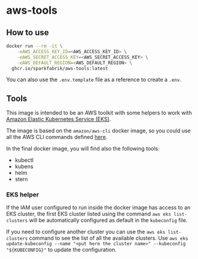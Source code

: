 # aws-tools

## How to use

```bash
docker run --rm -it \
    -eAWS_ACCESS_KEY_ID=<AWS_ACCESS_KEY_ID> \
    -eAWS_SECRET_ACCESS_KEY=<AWS_SECRET_ACCESS_KEY> \
    -eAWS_DEFAULT_REGION=<AWS_DEFAULT_REGION> \
  ghcr.io/sparkfabrik/aws-tools:latest
```

You can also use the `.env.template` file as a reference to create a `.env`.

## Tools

This image is intended to be an AWS toolkit with some helpers to work with [Amazon Elastic Kubernetes Service (EKS)](https://aws.amazon.com/eks/).

The image is based on the `amazon/aws-cli` docker image, so you could use all the AWS CLI commands defined [here](https://docs.aws.amazon.com/cli/latest/reference/).

In the final docker image, you will find also the following tools:

- kubectl
- kubens
- helm
- stern

### EKS helper

If the IAM user configured to run inside the docker image has access to an EKS cluster, the first EKS cluster listed using the command `aws eks list-clusters` will be automatically configured as default in the `kubeconfig` file.

If you need to configure another cluster you can use the `aws eks list-clusters` command to see the list of all the available clusters. Use `aws eks update-kubeconfig --name "<put here the cluster name>" --kubeconfig "${KUBECONFIG}"` to update the configuration.
